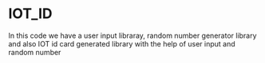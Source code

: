 # IOT_ID
<p>In this code we have a user input libraray, random number generator library and also IOT id card generated library
with the help of user input and random number</p>
